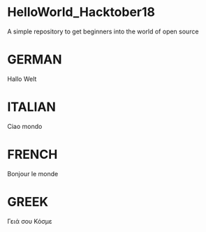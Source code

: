 # HelloWorld_Hacktober18
A simple repository to get beginners into the world of open source
# GERMAN
Hallo Welt
# ITALIAN
Ciao mondo
# FRENCH
Bonjour le monde
# GREEK
Γειά σου Κόσμε
